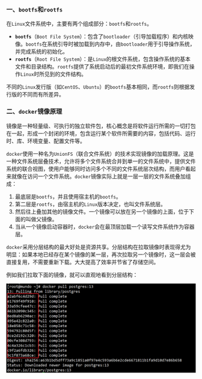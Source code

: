 ### 一、`bootfs`和`rootfs`

在`Linux`文件系统中，主要有两个组成部分：`bootfs`和`rootfs`。

- **`bootfs`**（`Boot File System`）：包含了`bootloader`（引导加载程序）和内核映像。`bootfs`在系统引导时被加载到内存中，由`bootloader`用于引导操作系统，并完成系统的初始化。
- **`rootfs`**（`Root File System`）：是`Linux`的根文件系统，包含操作系统的基本文件和目录结构。`rootfs`提供了系统启动后的最初文件系统环境，即我们在操作`Linux`时所见到的文件结构。

不同的`Linux`发行版（如`CentOS`、`Ubuntu`）的`bootfs`基本相同，而`rootfs`则根据发行版的不同而有所差异。

### 二、`docker`镜像原理

镜像是一种轻量级、可执行的独立软件包，核心概念是将软件运行所需的一切打包在一起，形成一个封闭的环境，包含运行某个软件所需要的内容，包括代码、运行时、库、环境变量、配置文件等。

`docker`使用一种名为`UnionFS`（联合文件系统）的技术实现镜像的加载原理。这是一种文件系统层叠技术，允许将多个文件系统合并到单一的文件系统中，提供文件系统的联合视图，使用户能够同时访问多个不同的文件系统层次结构，而用户看起来就像在访问一个文件系统。`docker`镜像实际上就是一层一层的文件系统叠加组成：

1. 最底层是`bootfs`，并且使用宿主机的`bootfs`。
2. 第二层是`rootfs`，由宿主机的`Linux`版本决定，也叫文件系统层。
3. 然后往上叠加其他的镜像文件。一个镜像可以放在另一个镜像的上面，位于下面的叫做父镜像。
4. 当从一个镜像启动容器时，`docker`会在最顶层加载一个读写文件系统作为容器层。

`docker`采用分层结构的最大好处是资源共享。分层结构在拉取镜像时表现得尤为明显：如果本地已经存在某个镜像的某一层，再次拉取另一个镜像时，这一层会被直接复用，不需要重新下载。大大提高了效率并节省了存储空间。

例如我们拉取下面的镜像，就可以直观地看到分层结构：

<img src="image/image-20231112100302219.png" alt="image-20231112100302219" style="zoom:50%;" />

